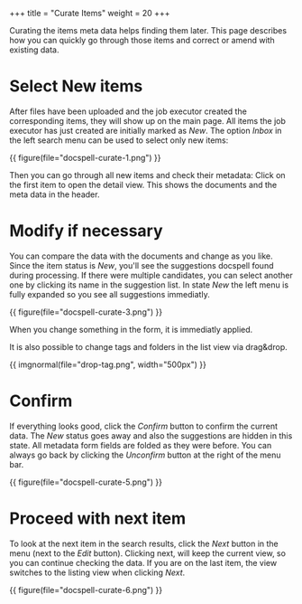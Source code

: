 +++
title = "Curate Items"
weight = 20
+++

Curating the items meta data helps finding them later. This page
describes how you can quickly go through those items and correct or
amend with existing data.

# Select New items

After files have been uploaded and the job executor created the
corresponding items, they will show up on the main page. All items the
job executor has just created are initially marked as *New*. The
option *Inbox* in the left search menu can be used to select only new
items:

{{ figure(file="docspell-curate-1.png") }}

Then you can go through all new items and check their metadata: Click
on the first item to open the detail view. This shows the documents
and the meta data in the header.


# Modify if necessary

You can compare the data with the documents and change as you like.
Since the item status is *New*, you'll see the suggestions docspell
found during processing. If there were multiple candidates, you can
select another one by clicking its name in the suggestion list. In
state *New* the left menu is fully expanded so you see all suggestions
immediatly.

{{ figure(file="docspell-curate-3.png") }}


When you change something in the form, it is immediatly applied.

It is also possible to change tags and folders in the list view via
drag&drop.

<div class="columns is-centered">
  <div class="column is-narrow">
  {{ imgnormal(file="drop-tag.png", width="500px") }}
  </div>
</div>

# Confirm

If everything looks good, click the *Confirm* button to confirm the
current data. The *New* status goes away and also the suggestions are
hidden in this state. All metadata form fields are folded as they were
before. You can always go back by clicking the *Unconfirm* button at
the right of the menu bar.


{{ figure(file="docspell-curate-5.png") }}


# Proceed with next item

To look at the next item in the search results, click the *Next*
button in the menu (next to the *Edit* button). Clicking next, will
keep the current view, so you can continue checking the data. If you
are on the last item, the view switches to the listing view when
clicking *Next*.

{{ figure(file="docspell-curate-6.png") }}
